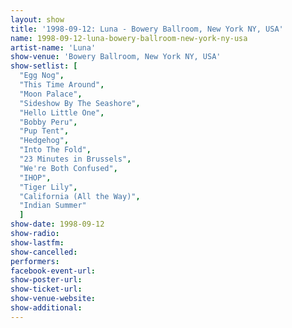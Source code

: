 ```yaml
---
layout: show
title: '1998-09-12: Luna - Bowery Ballroom, New York NY, USA'
name: 1998-09-12-luna-bowery-ballroom-new-york-ny-usa
artist-name: 'Luna'
show-venue: 'Bowery Ballroom, New York NY, USA'
show-setlist: [
  "Egg Nog",
  "This Time Around",
  "Moon Palace",
  "Sideshow By The Seashore",
  "Hello Little One",
  "Bobby Peru",
  "Pup Tent",
  "Hedgehog",
  "Into The Fold",
  "23 Minutes in Brussels",
  "We're Both Confused",
  "IHOP",
  "Tiger Lily",
  "California (All the Way)",
  "Indian Summer"
  ]
show-date: 1998-09-12
show-radio: 
show-lastfm: 
show-cancelled: 
performers: 
facebook-event-url: 
show-poster-url: 
show-ticket-url: 
show-venue-website: 
show-additional: 
---
```


